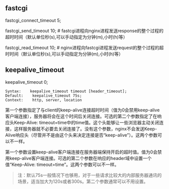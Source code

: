 ## fastcgi

fastcgi\_connect\_timeout 5;

fastcgi\_send\_timeout 10; \# fastcgi进程向nginx进程发送response的整个过程的超时时间（默认单位秒\(s\),可以手动指定为分钟\(m\),小时\(h\)等）

fastcgi\_read\_timeout 10; \# nginx进程向fastcgi进程发送request的整个过程的超时时间（默认单位秒\(s\),可以手动指定为分钟\(m\),小时\(h\)等）

## keepalive\_timeout

keepalive\_timeout  0;

```
Syntax:    keepalive_timeout timeout [header_timeout];
Default:    keepalive_timeout 75s;
Context:    http, server, location
```

第一个参数指定了与client的keep-alive连接超时时间（值为0会禁用keep-alive客户端连接），服务器将会在这个时间后关闭连接。可选的第二个参数指定了在响应头Keep-Alive: timeout=time中的time值。这个头能够让一些浏览器主动关闭连接，这样服务器就不必要去关闭连接了。没有这个参数，nginx不会发送Keep-Alive响应头（尽管并不是由这个头来决定连接是否“keep-alive”）。这两个参数可以不一样。

第一个参数设置keep-alive客户端连接在服务器端保持开启的超时值。值为0会禁用keep-alive客户端连接。可选的第二个参数在响应的header域中设置一个值“Keep-Alive: timeout=time”。这两个参数可以不一样。

> 注：默认75s一般情况下也够用，对于一些请求比较大的内部服务器通讯的场景，适当加大为120s或者300s。第二个参数通常可以不用设置。




